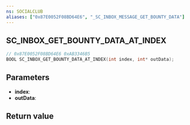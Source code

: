 ```yaml
---
ns: SOCIALCLUB
aliases: ["0x87E0052F08BD64E6", "_SC_INBOX_MESSAGE_GET_BOUNTY_DATA"]
---
```

## SC_INBOX_GET_BOUNTY_DATA_AT_INDEX

```c
// 0x87E0052F08BD64E6 0xAB3346B5
BOOL SC_INBOX_GET_BOUNTY_DATA_AT_INDEX(int index, int* outData);
```


## Parameters
* **index**: 
* **outData**: 

## Return value
